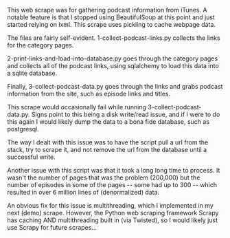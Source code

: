 This web scrape was for gathering podcast information from iTunes. A notable feature is that I stopped using BeautifulSoup at this point and just started relying on lxml. This scrape uses pickling to cache webpage data.

The files are fairly self-evident. 1-collect-podcast-links.py collects the links for the category pages.

2-print-links-and-load-into-database.py goes through the category pages and collects all of the podcast links, using sqlalchemy to load this data into a sqlite database.

Finally, 3-collect-podcast-data.py goes through the links and grabs podcast information from the site, such as episode links and titles.

This scrape would occasionally fail while running 3-collect-podcast-data.py. Signs point to this being a disk write/read issue, and if I were to do this again I would likely dump the data to a bona fide database, such as postgresql.

The way I dealt with this issue was to have the script pull a url from the stack, try to scrape it, and not remove the url from the database until a successful write.

Another issue with this script was that it took a long long time to process. It wasn't the number of pages that was the problem (200,000) but the number of episodes in some of the pages -- some had up to 300 -- which resulted in over 6 million lines of (denormalized) data.

An obvious fix for this issue is multithreading, which I implemented in my next (demo) scrape. However, the Python web scraping framework Scrapy has caching AND multithreading built in (via Twisted), so I would likely just use Scrapy for future scrapes...
